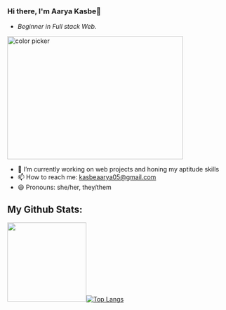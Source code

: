 ### Hi there, I'm Aarya Kasbe👋


* *Beginner in Full stack Web.*

<img width="400" height="280" alt="color picker" src="https://gifdb.com/images/high/programming-typing-cat-meme-tjogs4o3p6l1vu0w.gif" />


- 🔭 I’m currently working on web projects and honing my aptitude skills
- 📫 How to reach me: kasbeaarya05@gmail.com
- 😄 Pronouns: she/her, they/them

  
 **My Github Stats:**
   ---
   
<img height="180em" src="https://github-readme-stats.vercel.app/api?username=SolarCat05&show_icons=true&hide_border=true&&count_private=true&include_all_commits=true" />[![Top Langs](https://github-readme-stats.vercel.app/api/top-langs/?username=SolarCat05&layout=compact)](https://github.com/SolarCat05/github-readme-stats)  
<!--
**SolarCat05/SolarCat05** is a ✨ _special_ ✨ repository because its `README.md` (this file) appears on your GitHub profile.

Here are some ideas to get you started:

- 🔭 I’m currently working on ...
- 🌱 I’m currently learning ...
- 👯 I’m looking to collaborate on ...
- 🤔 I’m looking for help with ...
- 💬 Ask me about ...
- 📫 How to reach me: ...
- 😄 Pronouns: ...
- ⚡ Fun fact: ...
-->

<!--
![](https://komarev.com/ghpvc/?username=SolarCat05&color=blueviolet&style=for-the-badge)
-->
